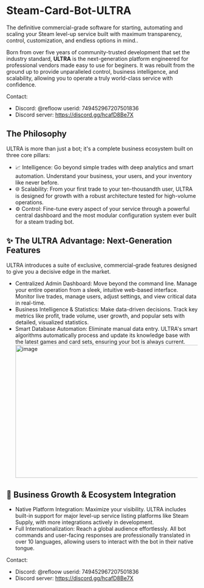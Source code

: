 # Steam-Card-Bot-ULTRA

The definitive commercial-grade software for starting, automating and scaling your Steam level-up service built with maximum transparency, control, customization, and endless options in mind..

Born from over five years of community-trusted development that set the industry standard, **ULTRA** is the next-generation platform engineered for professional vendors made easy to use for beginers. It was rebuilt from the ground up to provide unparalleled control, business intelligence, and scalability, allowing you to operate a truly world-class service with confidence.

Contact:
- Discord: @refloow userid: 749452967207501836
- Discord server: https://discord.gg/hcafD8Be7X

## The Philosophy

ULTRA is more than just a bot; it's a complete business ecosystem built on three core pillars:

- 📈 Intelligence: Go beyond simple trades with deep analytics and smart automation. Understand your business, your users, and your inventory like never before.
- 🌐 Scalability: From your first trade to your ten-thousandth user, ULTRA is designed for growth with a robust architecture tested for high-volume operations.
- ⚙️ Control: Fine-tune every aspect of your service through a powerful central dashboard and the most modular configuration system ever built for a steam trading bot.

## ✨ The ULTRA Advantage: Next-Generation Features

ULTRA introduces a suite of exclusive, commercial-grade features designed to give you a decisive edge in the market.

- Centralized Admin Dashboard: Move beyond the command line. Manage your entire operation from a sleek, intuitive web-based interface. Monitor live trades, manage users, adjust settings, and view critical data in real-time.
- Business Intelligence & Statistics: Make data-driven decisions. Track key metrics like profit, trade volume, user growth, and popular sets with detailed, visualized statistics.
- Smart Database Automation: Eliminate manual data entry. ULTRA's smart algorithms automatically process and update its knowledge base with the latest games and card sets, ensuring your bot is always current.
     <img width="499" height="349" alt="image" src="https://github.com/user-attachments/assets/e14727bc-fe1b-4028-8608-a5cf72c73dff" />

  

## 🚀 Business Growth & Ecosystem Integration
- Native Platform Integration: Maximize your visibility. ULTRA includes built-in support for major level-up service listing platforms like Steam Supply, with more integrations actively in development.
- Full Internationalization: Reach a global audience effortlessly. All bot commands and user-facing responses are professionally translated in over 10 languages, allowing users to interact with the bot in their native tongue.

Contact:
- Discord: @refloow userid: 749452967207501836
- Discord server: https://discord.gg/hcafD8Be7X
